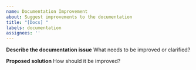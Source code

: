 ```yaml
---
name: Documentation Improvement
about: Suggest improvements to the documentation
title: "[Docs] "
labels: documentation
assignees: ''
---
```


**Describe the documentation issue**
What needs to be improved or clarified?

**Proposed solution**
How should it be improved?